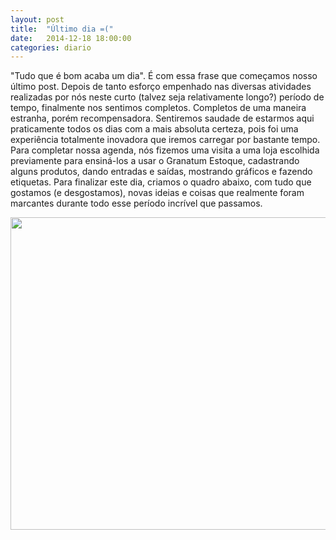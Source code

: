 ```yaml
---
layout: post
title:  "Último dia =("
date:   2014-12-18 18:00:00
categories: diario
---
```

"Tudo que é bom acaba um dia". É com essa frase que começamos nosso último post. Depois de tanto esforço empenhado nas diversas atividades realizadas por nós neste curto (talvez seja relativamente longo?) período de tempo, finalmente nos sentimos completos. Completos de uma maneira estranha, porém recompensadora. Sentiremos saudade de estarmos aqui praticamente todos os dias com a mais absoluta certeza, pois foi uma experiência totalmente inovadora que iremos carregar por bastante tempo. Para completar nossa agenda, nós fizemos uma visita a uma loja escolhida previamente para ensiná-los a usar o Granatum Estoque, cadastrando alguns produtos, dando entradas e saídas, mostrando gráficos e fazendo etiquetas. Para finalizar este dia, criamos o quadro abaixo, com tudo que gostamos (e desgostamos), novas ideias e coisas que realmente foram marcantes durante todo esse período incrível que passamos.

<div style="text-align: center;"><img class="size-full wp-image-1135 aligncenter" src="{{ "/images/retro.jpg" | prepend: site.baseurl }}" alt="" width="1000" height="500" /></div>